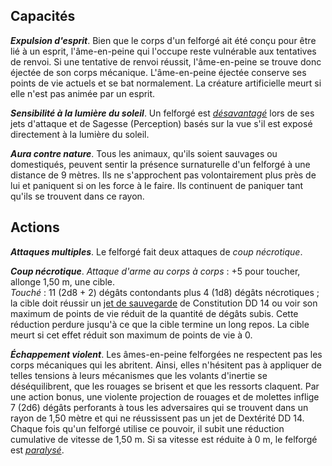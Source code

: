 ## Capacités
_**Expulsion d'esprit**_. Bien que le corps d'un felforgé ait été conçu pour être lié à un esprit, l'âme-en-peine qui l'occupe reste vulnérable aux tentatives de renvoi. Si une tentative de renvoi réussit, l'âme-en-peine se trouve donc éjectée de son corps mécanique. L'âme-en-peine éjectée conserve ses points de vie actuels et se bat normalement. La créature artificielle meurt si elle n'est pas animée par un esprit.

_**Sensibilité à la lumière du soleil**_. Un felforgé est [_désavantagé_](/utiliser-les-caracteristiques/#avantage-et-desavantage) lors de ses jets d'attaque et de Sagesse (Perception) basés sur la vue s'il est exposé directement à la lumière du soleil.

_**Aura contre nature**_. Tous les animaux, qu'ils soient sauvages ou domestiqués, peuvent sentir la présence surnaturelle d'un felforgé à une distance de 9 mètres. Ils ne s'approchent pas volontairement plus près de lui et paniquent si on les force à le faire. Ils continuent de paniquer tant qu'ils se trouvent dans ce rayon.

## Actions
_**Attaques multiples**_. Le felforgé fait deux attaques de _coup nécrotique_.

_**Coup nécrotique**_. _Attaque d'arme au corps à corps_ : +5 pour toucher, allonge 1,50 m, une cible.  
_Touché_ : 11 (2d8 + 2) dégâts contondants plus 4 (1d8) dégâts nécrotiques ; la cible doit réussir un [jet de sauvegarde](/utiliser-les-caracteristiques/#jets-de-sauvegarde) de Constitution DD 14 ou voir son maximum de points de vie réduit de la quantité de dégâts subis. Cette réduction perdure jusqu'à ce que la cible termine un long repos. La cible meurt si cet effet réduit son maximum de points de vie à 0.

_**Échappement violent**_. Les âmes-en-peine felforgées ne respectent pas les corps mécaniques qui les abritent. Ainsi, elles n'hésitent pas à appliquer de telles tensions à leurs mécanismes que les volants d'inertie se déséquilibrent, que les rouages se brisent et que les ressorts claquent. Par une action bonus, une violente projection de rouages et de molettes inflige 7 (2d6) dégâts perforants à tous les adversaires qui se trouvent dans un rayon de 1,50 mètre et qui ne réussissent pas un jet de Dextérité DD 14. Chaque fois qu'un felforgé utilise ce pouvoir, il subit une réduction cumulative de vitesse de 1,50 m. Si sa vitesse est réduite à 0 m, le felforgé est [_paralysé_](/gerer-la-sante-du-personnage/#paralyse).

